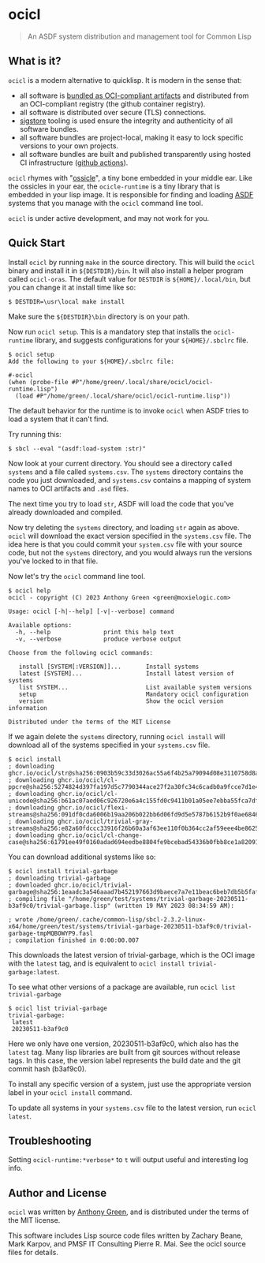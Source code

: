 # ocicl
> An ASDF system distribution and management tool for Common Lisp

What is it?
------------
``ocicl`` is a modern alternative to quicklisp.  It is modern in the sense that:
* all software is [bundled as OCI-compliant artifacts](https://oras.land/) and distributed from an OCI-compliant registry (the github container registry).
* all software is distributed over secure (TLS) connections.
* [sigstore](https://www.sigstore.dev/) tooling is used ensure the integrity and authenticity of all software bundles.
* all software bundles are project-local, making it easy to lock specific versions to your own projects.
* all software bundles are built and published transparently using hosted CI infrastructure ([github actions](https://github.com/ocicl/ocicl-action)).

``ocicl`` rhymes with
"[ossicle](https://en.wikipedia.org/wiki/Ossicles)", a tiny bone
embedded in your middle ear.  Like the ossicles in your ear, the
``ocicle-runtime`` is a tiny library that is embedded in your lisp
image.  It is responsible for finding and loading
[ASDF](https://asdf.common-lisp.dev/) systems that you manage with the
``ocicl`` command line tool.

``ocicl`` is under active development, and may not work for you.

Quick Start
------------

Install ``ocicl`` by running ``make`` in the source directory.  This
will build the ``ocicl`` binary and install it in ``${DESTDIR}/bin``.
It will also install a helper program called ``ocicl-oras``.  The
default value for ``DESTDIR`` is ``${HOME}/.local/bin``, but you can
change it at install time like so:
```
$ DESTDIR=\usr\local make install
```
Make sure the ``${DESTDIR}\bin`` directory is on your path.

Now run ``ocicl setup``.  This is a mandatory step that installs the
``ocicl-runtime`` library, and suggests configurations for your
``${HOME}/.sbclrc`` file.

```
$ ocicl setup
Add the following to your ${HOME}/.sbclrc file:

#-ocicl
(when (probe-file #P"/home/green/.local/share/ocicl/ocicl-runtime.lisp")
  (load #P"/home/green/.local/share/ocicl/ocicl-runtime.lisp"))
```

The default behavior for the runtime is to invoke ``ocicl`` when ASDF
tries to load a system that it can't find.

Try running this:
```
$ sbcl --eval "(asdf:load-system :str)"
```

Now look at your current directory.  You should see a directory called
``systems`` and a file called ``systems.csv``.  The ``systems``
directory contains the code you just downloaded, and ``systems.csv``
contains a mapping of system names to OCI artifacts and ``.asd``
files.

The next time you try to load ``str``, ASDF will load the code that
you've already downloaded and compiled.

Now try deleting the ``systems`` directory, and loading ``str`` again
as above.  ``ocicl`` will download the exact version specified in the
``systems.csv`` file.  The idea here is that you could commit your
``system.csv`` file with your source code, but not the ``systems``
directory, and you would always run the versions you've locked to in
that file.

Now let's try the ``ocicl`` command line tool.

```
$ ocicl help
ocicl - copyright (C) 2023 Anthony Green <green@moxielogic.com>

Usage: ocicl [-h|--help] [-v|--verbose] command

Available options:
  -h, --help               print this help text
  -v, --verbose            produce verbose output

Choose from the following ocicl commands:

   install [SYSTEM[:VERSION]]...       Install systems
   latest [SYSTEM]...                  Install latest version of systems
   list SYSTEM...                      List available system versions
   setup                               Mandatory ocicl configuration
   version                             Show the ocicl version information

Distributed under the terms of the MIT License
```

If we again delete the ``systems`` directory, running ``ocicl
install`` will download all of the systems specified in your
``systems.csv`` file.

```
$ ocicl install
; downloading ghcr.io/ocicl/str@sha256:0903b59c33d3026ac55a6f4b25a79094d08e3110758d8ae728bf4188db659313
; downloading ghcr.io/ocicl/cl-ppcre@sha256:5274824d397fa197d5c7790344ace27f2a30fc34c6cadb0a9fcce7d1e4052486
; downloading ghcr.io/ocicl/cl-unicode@sha256:b61ac07aed06c926720e6a4c155fd0c9411b01a05ee7ebba55fca7df491880e5
; downloading ghcr.io/ocicl/flexi-streams@sha256:091df0cda6006b19aa206b022bb6d06fd9d5e5787b6152b9f0ae6846926ac5e0
; downloading ghcr.io/ocicl/trivial-gray-streams@sha256:e82a60fdccc33916f26b60a3af63ee110f0b364cc2af59eee4be86256e8ea2b6
; downloading ghcr.io/ocicl/cl-change-case@sha256:61791ee49f0160adad694eedbe8804fe9bcebad54336b0fbb8ce1a82091e20fa
```

You can download additional systems like so:
```
$ ocicl install trivial-garbage
; downloading trivial-garbage
; downloaded ghcr.io/ocicl/trivial-garbage@sha256:1eaadc3a546aaad7b452197663d9baece7a7e11beac6beb7db5b5faf4e74d541
; compiling file "/home/green/test/systems/trivial-garbage-20230511-b3af9c0/trivial-garbage.lisp" (written 19 MAY 2023 08:34:59 AM):

; wrote /home/green/.cache/common-lisp/sbcl-2.3.2-linux-x64/home/green/test/systems/trivial-garbage-20230511-b3af9c0/trivial-garbage-tmpMQBOWYP9.fasl
; compilation finished in 0:00:00.007
```

This downloads the latest version of trivial-garbage, which is the OCI
image with the ``latest`` tag, and is equivalent to ``ocicl install
trivial-garbage:latest``.

To see what other versions of a package are available, run ``ocicl list trivial-garbage``
```
$ ocicl list trivial-garbage
trivial-garbage:
 latest
 20230511-b3af9c0
```

Here we only have one version, 20230511-b3af9c0, which also has the
``latest`` tag.  Many lisp libraries are built from git sources
without release tags.  In this case, the version label represents the
build date and the git commit hash (b3af9c0).

To install any specific version of a system, just use the appropriate
version label in your ``ocicl install`` command.

To update all systems in your ``systems.csv`` file to the latest
version, run ``ocicl latest``.

Troubleshooting
---------------

Setting ``ocicl-runtime:*verbose*`` to ``t`` will output useful and interesting log info.

Author and License
-------------------

``ocicl`` was written by [Anthony Green](https://github.com/atgreen),
and is distributed under the terms of the MIT license.

This software includes Lisp source code files written by Zachary
Beane, Mark Karpov, and PMSF IT Consulting Pierre R. Mai.  See the
ocicl source files for details.
